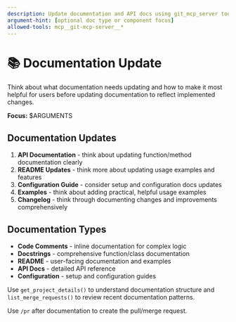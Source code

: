 ```yaml
---
description: Update documentation and API docs using git_mcp_server tools for project context
argument-hint: [optional doc type or component focus]
allowed-tools: mcp__git-mcp-server__*
---
```


# 📚 Documentation Update

Think about what documentation needs updating and how to make it most helpful for users before updating documentation to reflect implemented changes.

**Focus:** $ARGUMENTS

## Documentation Updates

1. **API Documentation** - think about updating function/method documentation clearly
2. **README Updates** - think more about updating usage examples and features
3. **Configuration Guide** - consider setup and configuration docs updates
4. **Examples** - think about adding practical, helpful usage examples
5. **Changelog** - think through documenting changes and improvements comprehensively

## Documentation Types

- **Code Comments** - inline documentation for complex logic
- **Docstrings** - comprehensive function/class documentation
- **README** - user-facing documentation and examples
- **API Docs** - detailed API reference
- **Configuration** - setup and configuration guides

Use `get_project_details()` to understand documentation structure and `list_merge_requests()` to review recent documentation patterns.

Use `/pr` after documentation to create the pull/merge request.
